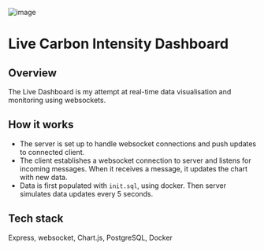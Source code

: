![image](https://github.com/user-attachments/assets/add633f9-e37b-4202-93bb-ca5569ba54a0)


# Live Carbon Intensity Dashboard

## Overview

The Live Dashboard is my attempt at real-time data visualisation and monitoring using websockets.

## How it works

- The server is set up to handle websocket connections and push updates to connected client.
- The client establishes a websocket connection to server and listens for incoming messages. When it receives a message, it updates the chart with new data.
- Data is first populated with `init.sql`, using docker. Then server simulates data updates every 5 seconds.

## Tech stack

Express, websocket, Chart.js, PostgreSQL, Docker
